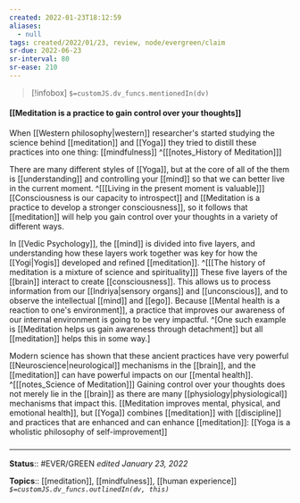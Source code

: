 ```yaml
---
created: 2022-01-23T18:12:59 
aliases:
  - null
tags: created/2022/01/23, review, node/evergreen/claim
sr-due: 2022-06-23
sr-interval: 80
sr-ease: 210
---
```

> [!infobox]
`$=customJS.dv_funcs.mentionedIn(dv)`

#### [[Meditation is a practice to gain control over your thoughts]] 

When [[Western philosophy|western]] researcher's started studying the science behind [[meditation]] and [[Yoga]] they tried to distill these practices into one thing:  [[mindfulness]]
^[[[notes_History of Meditation]]]

There are many different styles of [[Yoga]], but at the core of all of the them is [[understanding]] and controlling your [[mind]] so that we can better live in the current moment.
^[[[Living in the present moment is valuable]]]
[[Consciousness is our capacity to introspect]]
and [[Meditation is a practice to develop a stronger consciousness]],
so it follows that
[[meditation]] will help you gain control over your thoughts in a variety of different ways.

In [[Vedic Psychology]], the [[mind]] is divided into five layers, and understanding how these layers work together was key for how the [[Yogi|Yogis]] developed and refined [[meditation]].
^[[[The history of meditation is a mixture of science and spirituality]]]
These five layers of the [[brain]] interact to create [[consciousness]].
This allows us to process information from our [[Indriya|sensory organs]] and [[unconscious]], and to observe the intellectual [[mind]] and [[ego]].
Because [[Mental health is a reaction to one's environment]], a practice that improves our awareness of our internal environment is going to be very impactful.
^[One such example is [[Meditation helps us gain awareness through detachment]] but all [[meditation]] helps this in some way.]

Modern science has shown that these ancient practices have very powerful [[Neuroscience|neurological]] mechanisms in the [[brain]], and the [[meditation]] can have powerful impacts on our [[mental health]]. 
^[[[notes_Science of Meditation]]]
Gaining control over your thoughts does not merely lie in the [[brain]] as there are many [[physiology|physiological]] mechanisms that impact this. 
[[Meditation improves mental, physical, and emotional health]], but 
[[Yoga]] combines [[meditation]] with [[discipline]] and practices that are enhanced and can enhance [[meditation]]:
[[Yoga is a wholistic philosophy of self-improvement]]

### <hr class="footnote"/>

**Status**:: #EVER/GREEN 
*edited January 23, 2022*

**Topics**:: [[meditation]], [[mindfulness]], [[human experience]]
*`$=customJS.dv_funcs.outlinedIn(dv, this)`*
